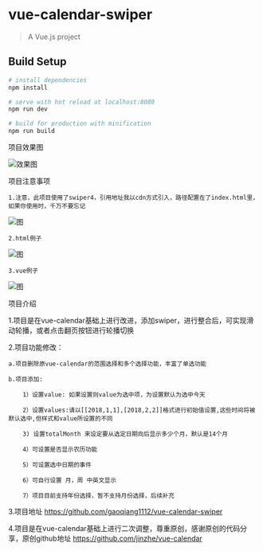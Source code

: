 # vue-calendar-swiper

> A Vue.js project

## Build Setup

``` bash
# install dependencies
npm install

# serve with hot reload at localhost:8080
npm run dev

# build for production with minification
npm run build
```
项目效果图

  ![效果图](https://github.com/gaoqiang1112/vue-calendar-swiper/blob/master/src/assets/ImpressionDrawing.jpg)

项目注意事项

    1.注意，此项目使用了swiper4，引用地址我以cdn方式引入，路径配置在了index.html里，如果你使用时，千万不要忘记
   ![图](https://github.com/gaoqiang1112/vue-calendar-swiper/blob/master/src/assets/swiperPartExample.png)
    
    2.html例子
   ![图](https://github.com/gaoqiang1112/vue-calendar-swiper/blob/master/src/assets/htmlPartExample.jpg)
    
    3.vue例子
   ![图](https://github.com/gaoqiang1112/vue-calendar-swiper/blob/master/src/assets/vuePartExample.jpg)
    
    
项目介绍

1.项目是在vue-calendar基础上进行改进，添加swiper，进行整合后，可实现滑动轮播，或者点击翻页按钮进行轮播切换

2.项目功能修改：

	a.项目删除原vue-calendar的范围选择和多个选择功能，丰富了单选功能

	b.项目添加: 

	    1）设置value: 如果设置则value为选中项，为设置默认为选中今天

	    2）设置values:请以[[2018,1,1],[2018,2,2]]格式进行初始值设置,这些时间将被默认选中,但样式和value所设置的不同

        3) 设置totalMonth 来设定要从选定日期向后显示多少个月，默认是14个月

        4）可设置是否显示农历功能

        5）可设置选中日期的事件

	    6）可自行设置 月，周 中英文显示

        7）项目目前支持年份选择，暂不支持月份选择，后续补充


3.项目地址 https://github.com/gaoqiang1112/vue-calendar-swiper

4.项目是在vue-calendar基础上进行二次调整，尊重原创，感谢原创的代码分享，原创github地址 https://github.com/jinzhe/vue-calendar
